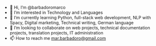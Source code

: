 - 👋 Hi, I’m @barbadoromarco
- 👀 I’m interested in Technology and Languages
- 🌱 I’m currently learning Python, full-stack web development, NLP with Spacy, Digital marketing, Technical writing, German language
- 💞️ I’m looking to collaborate on web projects, technical documentation projects, translation projects, IT administration
- 📫 How to reach me mar.barbadoro@gmail.com

<!---
barbadoromarco/barbadoromarco is a ✨ special ✨ repository because its `README.md` (this file) appears on your GitHub profile.
You can click the Preview link to take a look at your changes.
--->
